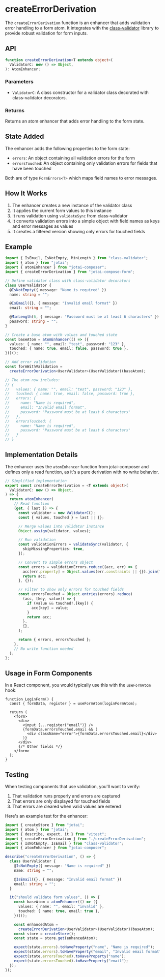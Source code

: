 # createErrorDerivation

The `createErrorDerivation` function is an enhancer that adds validation error handling to a form atom. It integrates with the [class-validator](https://github.com/typestack/class-validator) library to provide robust validation for form inputs.

## API

```typescript
function createErrorDerivation<T extends object>(
  ValidatorC: new () => Object,
): AtomEnhancer;
```

### Parameters

- `ValidatorC`: A class constructor for a validator class decorated with class-validator decorators.

### Returns

Returns an atom enhancer that adds error handling to the form state.

## State Added

The enhancer adds the following properties to the form state:

- `errors`: An object containing all validation errors for the form
- `errorsTouched`: An object containing only validation errors for fields that have been touched

Both are of type `FormErrors<T>` which maps field names to error messages.

## How It Works

1. The enhancer creates a new instance of the validator class
2. It applies the current form values to this instance
3. It runs validation using `validateSync` from class-validator
4. It converts validation errors into a simple object with field names as keys and error messages as values
5. It creates a filtered version showing only errors for touched fields

## Example

```typescript
import { IsEmail, IsNotEmpty, MinLength } from "class-validator";
import { atom } from "jotai";
import { atomEnhancer } from "jotai-composer";
import { createErrorDerivation } from "jotai-compose-form";

// Define validator class with class-validator decorators
class UserValidator {
  @IsNotEmpty({ message: "Name is required" })
  name: string = "";

  @IsEmail({}, { message: "Invalid email format" })
  email: string = "";

  @MinLength(6, { message: "Password must be at least 6 characters" })
  password: string = "";
}

// Create a base atom with values and touched state
const baseAtom = atomEnhancer(() => ({
  values: { name: "", email: "test", password: "123" },
  touched: { name: true, email: false, password: true },
}))();

// Add error validation
const formWithValidation =
  createErrorDerivation<UserValidator>(UserValidator)(baseAtom);

// The atom now includes:
// {
//   values: { name: "", email: "test", password: "123" },
//   touched: { name: true, email: false, password: true },
//   errors: {
//     name: "Name is required",
//     email: "Invalid email format",
//     password: "Password must be at least 6 characters"
//   },
//   errorsTouched: {
//     name: "Name is required",
//     password: "Password must be at least 6 characters"
//   }
// }
```

## Implementation Details

The enhancer uses the `atomEnhancer` function from jotai-composer and defines only a read function, as it's a pure derivation with no write behavior.

```typescript
// Simplified implementation
export const createErrorDerivation = <T extends object>(
  ValidatorC: new () => Object,
) => {
  return atomEnhancer(
    // Read function
    (get, { last }) => {
      const validator = new ValidatorC();
      const { values, touched } = last || {};

      // Merge values into validator instance
      Object.assign(validator, values);

      // Run validation
      const validationErrors = validateSync(validator, {
        skipMissingProperties: true,
      });

      // Convert to simple errors object
      const errors = validationErrors.reduce((acc, err) => {
        acc[err.property] = Object.values(err.constraints || {}).join(", ");
        return acc;
      }, {});

      // Filter to show only errors for touched fields
      const errorsTouched = Object.entries(errors).reduce(
        (acc, [key, value]) => {
          if (value && touched?.[key]) {
            acc[key] = value;
          }
          return acc;
        },
        {},
      );

      return { errors, errorsTouched };
    },
    // No write function needed
  );
};
```

## Usage in Form Components

In a React component, you would typically use this with the `useFormAtom` hook:

```tsx
function LoginForm() {
  const { formData, register } = useFormAtom(loginFormAtom);

  return (
    <form>
      <div>
        <input {...register("email")} />
        {formData.errorsTouched.email && (
          <div className="error">{formData.errorsTouched.email}</div>
        )}
      </div>
      {/* Other fields */}
    </form>
  );
}
```

## Testing

When testing components that use validation, you'll want to verify:

1. That validation runs properly and errors are captured
2. That errors are only displayed for touched fields
3. That errors are cleared when valid values are entered

Here's an example test for the enhancer:

```typescript
import { createStore } from "jotai";
import { atom } from "jotai";
import { describe, expect, it } from "vitest";
import { createErrorDerivation } from "./createErrorDerivation";
import { IsNotEmpty, IsEmail } from "class-validator";
import { atomEnhancer } from "jotai-composer";

describe("createErrorDerivation", () => {
  class UserValidator {
    @IsNotEmpty({ message: "Name is required" })
    name: string = "";

    @IsEmail({}, { message: "Invalid email format" })
    email: string = "";
  }

  it("should validate form values", () => {
    const baseAtom = atomEnhancer(() => ({
      values: { name: "", email: "invalid" },
      touched: { name: true, email: true },
    }))();

    const enhancedAtom =
      createErrorDerivation<UserValidator>(UserValidator)(baseAtom);
    const store = createStore();
    const state = store.get(enhancedAtom);

    expect(state.errors).toHaveProperty("name", "Name is required");
    expect(state.errors).toHaveProperty("email", "Invalid email format");
    expect(state.errorsTouched).toHaveProperty("name");
    expect(state.errorsTouched).toHaveProperty("email");
  });
});
```

